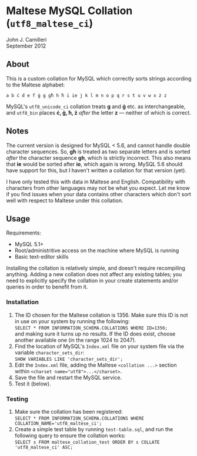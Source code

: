 # Maltese MySQL Collation (`utf8_maltese_ci`)

John J. Camilleri  
September 2012

## About

This is a custom collation for MySQL which correctly sorts strings according to the Maltese alphabet:

    a b ċ d e f ġ g għ h ħ i ie j k l m n o p q r s t u v w x ż z

MySQL's `utf8_unicode_ci` collation treats **g** and **ġ** etc. as interchangeable, and `utf8_bin` places **ċ, ġ, ħ, ż** _after_ the letter **z** — neither of which is correct. 

## Notes

The current version is designed for MySQL < 5.6, and cannot handle double character sequences. So, **għ** is treated as two separate letters and is sorted _after_ the character sequence **gh**, which is strictly incorrect. This also means that **ie** would be sorted after **io**, which again is wrong.
MySQL 5.6 should have support for this, but I haven't written a collation for that version (yet).

I have only tested this with data in Maltese and English. Compatibility with characters from other languages may not be what you expect. Let me know if you find issues when your data contains other characters which don't sort well with respect to Maltese under this collation.

## Usage

Requirements:

- MySQL 5.1+
- Root/administritive access on the machine where MySQL is running
- Basic text-editor skills

Installing the collation is relatively simple, and doesn't require recompiling anything. Adding a new collation does not affect any existing tables; you need to explicitly specify the collation in your create statements and/or queries in order to benefit from it.

### Installation

1. The ID chosen for the Maltese collation is 1356. Make sure this ID is not in use on your system by running the following:  
`SELECT * FROM INFORMATION_SCHEMA.COLLATIONS WHERE ID=1356;`  
and making sure it turns up no results. If the ID does exist, choose another available one (in the range 1024 to 2047).
1. Find the location of MySQL's `Index.xml` file on your system file via the variable `character_sets_dir`:  
`SHOW VARIABLES LIKE 'character_sets_dir';`
1. Edit the `Index.xml` file, adding the Maltese `<collation ...>` section within `<charset name="utf8">...</charset>`.
1. Save the file and restart the MySQL service.
1. Test it (below).

### Testing

1. Make sure the collation has been registered:  
`SELECT * FROM INFORMATION_SCHEMA.COLLATIONS WHERE COLLATION_NAME='utf8_maltese_ci';`
1. Create a simple test table by running `test-table.sql`, and run the following query to ensure the collation works:  
`SELECT s FROM maltese_collation_test ORDER BY s COLLATE 'utf8_maltese_ci' ASC;`
